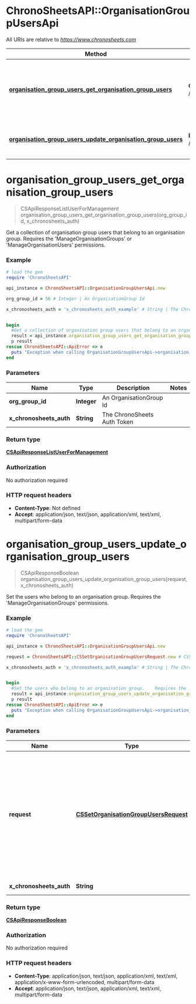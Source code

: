 # ChronoSheetsAPI::OrganisationGroupUsersApi

All URIs are relative to *https://www.chronosheets.com*

Method | HTTP request | Description
------------- | ------------- | -------------
[**organisation_group_users_get_organisation_group_users**](OrganisationGroupUsersApi.md#organisation_group_users_get_organisation_group_users) | **GET** /api/OrganisationGroupUsers/GetOrganisationGroupUsers | Get a collection of organisation group users that belong to an organisation group.    Requires the &#39;ManageOrganisationGroups&#39; or &#39;ManageOrganisationUsers&#39; permissions.
[**organisation_group_users_update_organisation_group_users**](OrganisationGroupUsersApi.md#organisation_group_users_update_organisation_group_users) | **PUT** /api/OrganisationGroupUsers/UpdateOrganisationGroupUsers | Set the users who belong to an organisation group.    Requires the &#39;ManageOrganisationGroups&#39; permissions.


# **organisation_group_users_get_organisation_group_users**
> CSApiResponseListUserForManagement organisation_group_users_get_organisation_group_users(org_group_id, x_chronosheets_auth)

Get a collection of organisation group users that belong to an organisation group.    Requires the 'ManageOrganisationGroups' or 'ManageOrganisationUsers' permissions.

### Example
```ruby
# load the gem
require 'ChronoSheetsAPI'

api_instance = ChronoSheetsAPI::OrganisationGroupUsersApi.new

org_group_id = 56 # Integer | An OrganisationGroup Id

x_chronosheets_auth = 'x_chronosheets_auth_example' # String | The ChronoSheets Auth Token


begin
  #Get a collection of organisation group users that belong to an organisation group.    Requires the 'ManageOrganisationGroups' or 'ManageOrganisationUsers' permissions.
  result = api_instance.organisation_group_users_get_organisation_group_users(org_group_id, x_chronosheets_auth)
  p result
rescue ChronoSheetsAPI::ApiError => e
  puts "Exception when calling OrganisationGroupUsersApi->organisation_group_users_get_organisation_group_users: #{e}"
end
```

### Parameters

Name | Type | Description  | Notes
------------- | ------------- | ------------- | -------------
 **org_group_id** | **Integer**| An OrganisationGroup Id | 
 **x_chronosheets_auth** | **String**| The ChronoSheets Auth Token | 

### Return type

[**CSApiResponseListUserForManagement**](CSApiResponseListUserForManagement.md)

### Authorization

No authorization required

### HTTP request headers

 - **Content-Type**: Not defined
 - **Accept**: application/json, text/json, application/xml, text/xml, multipart/form-data



# **organisation_group_users_update_organisation_group_users**
> CSApiResponseBoolean organisation_group_users_update_organisation_group_users(request, x_chronosheets_auth)

Set the users who belong to an organisation group.    Requires the 'ManageOrganisationGroups' permissions.

### Example
```ruby
# load the gem
require 'ChronoSheetsAPI'

api_instance = ChronoSheetsAPI::OrganisationGroupUsersApi.new

request = ChronoSheetsAPI::CSSetOrganisationGroupUsersRequest.new # CSSetOrganisationGroupUsersRequest | A request object specifying which users belong to an organisation group.  Make sure to specify the OrganisationGroup Id in the request object so that ChronoSheets knows which OrganisationGroup to update. CsvUserIds is a comma separated list of User Ids, e.g. 1,2,3,4

x_chronosheets_auth = 'x_chronosheets_auth_example' # String | The ChronoSheets Auth Token


begin
  #Set the users who belong to an organisation group.    Requires the 'ManageOrganisationGroups' permissions.
  result = api_instance.organisation_group_users_update_organisation_group_users(request, x_chronosheets_auth)
  p result
rescue ChronoSheetsAPI::ApiError => e
  puts "Exception when calling OrganisationGroupUsersApi->organisation_group_users_update_organisation_group_users: #{e}"
end
```

### Parameters

Name | Type | Description  | Notes
------------- | ------------- | ------------- | -------------
 **request** | [**CSSetOrganisationGroupUsersRequest**](CSSetOrganisationGroupUsersRequest.md)| A request object specifying which users belong to an organisation group.  Make sure to specify the OrganisationGroup Id in the request object so that ChronoSheets knows which OrganisationGroup to update. CsvUserIds is a comma separated list of User Ids, e.g. 1,2,3,4 | 
 **x_chronosheets_auth** | **String**| The ChronoSheets Auth Token | 

### Return type

[**CSApiResponseBoolean**](CSApiResponseBoolean.md)

### Authorization

No authorization required

### HTTP request headers

 - **Content-Type**: application/json, text/json, application/xml, text/xml, application/x-www-form-urlencoded, multipart/form-data
 - **Accept**: application/json, text/json, application/xml, text/xml, multipart/form-data



